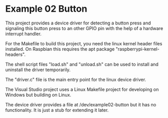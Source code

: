 Example 02 Button
=================
This project provides a device driver for detecting a button press
and signaling this button press to an other GPIO pin with the help
of a hardware interrupt handler.

For the Makefile to build this project, you need the linux kernel header files
installed. On Raspbian this requires the apt package "raspberrypi-kernel-headers".

The shell script files "load.sh" and "unload.sh" can be used to install and
uninstall the driver temporarily.

The "driver.c" file is the main entry point for the linux device driver.

The Visual Studio project uses a Linux Makefile project for developing on Windows
but building on Linux.

The device driver provides a file at /dev/example02-button but it
has no functionality. It is just a stub for extending it later.
